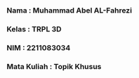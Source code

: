 ### Nama : Muhammad Abel AL-Fahrezi
### Kelas : TRPL 3D
### NIM : 2211083034
### Mata Kuliah : Topik Khusus
